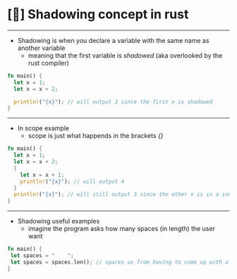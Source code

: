 # [🦀] Shadowing concept in rust
------------------------------------------
- Shadowing is when you declare a variable with the same name as another variable
  - meaning that the first variable is *shadowed* (aka overlooked by the rust compiler)
```rust
fn main() {
  let x = 1;
  let x = x + 2;

  println!("{x}"); // will output 3 since the first x is shadowed 
}
```
------------------------------------------
- In scope example
  - scope is just what happends in the brackets *{}* 
```rust
fn main() {
  let x = 1;
  let x = x + 2;
  {
    let x = x + 1;
    println!("{x}"); // will output 4
  }
  println!("{x}"); // will still output 3 since the other x is in a inner scope and not the main scope 
}
```
------------------------------------------
- Shadowing useful examples
  - imagine the program asks how many spaces (in length) the user want
 ```rust
fn main() {
  let spaces = "    ";
  let spaces = spaces.len(); // spares us from having to come up with a different name
}
```

